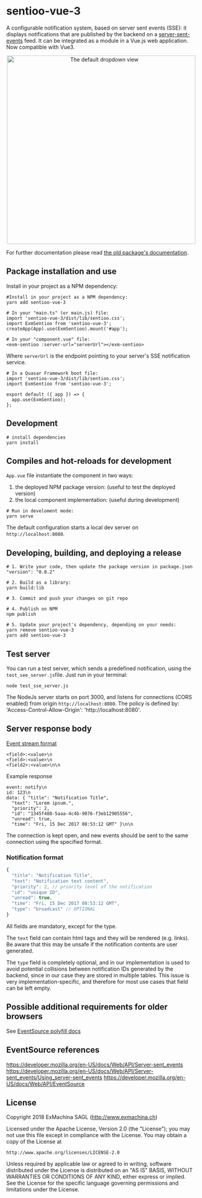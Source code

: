 # sentioo-vue-3
A configurable notification system, based on server sent events (SSE): it displays notifications that are published by the backend on a [server-sent-events](https://developer.mozilla.org/en-US/docs/Web/API/Server-sent_events) feed.
It can be integrated as a module in a Vue.js web application.
Now compatible with Vue3.

<p align="center">
  <img src="https://raw.githubusercontent.com/ExMachinaSAGL/sentioo/master/dropdown.png" alt="The default dropdown view" width="500px"/>
</p>

For further documentation please read [the old package's documentation](https://github.com/ExMachinaSAGL/sentioo).

## Package installation and use
Install in your project as a NPM dependency:
```
#Install in your project as a NPM dependency:
yarn add sentioo-vue-3
``` 

```
# In your "main.ts" (or main.js) file:
import 'sentioo-vue-3/dist/lib/sentioo.css';
import ExmSentioo from 'sentioo-vue-3';
createApp(App).use(ExmSentioo).mount('#app');

# In your "component.vue" file:
<exm-sentioo :server-url="serverUrl"></exm-sentioo>
```

Where ```serverUrl``` is the endpoint pointing to your server's SSE notification service.

```
# In a Quasar Framework boot file:
import 'sentioo-vue-3/dist/lib/sentioo.css';
import ExmSentioo from 'sentioo-vue-3';

export default ({ app }) => {
  app.use(ExmSentioo);
};
```

## Development
```
# install dependencies
yarn install
```

## Compiles and hot-reloads for development
```App.vue``` file instantiate the component in two ways:
1. the deployed NPM package version: <exm-sentioo /> (useful to test the deployed version)
2. the local component implementation: <test-sentioo /> (useful during development)

```
# Run in develoment mode:
yarn serve
```
The default configuration starts a local dev server on ```http://localhost:8080```.

## Developing, building, and deploying a release
```
# 1. Write your code, then update the package version in package.json
"version": "0.8.2"

# 2. Build as a library:
yarn build:lib

# 3. Commit and push your changes on git repo

# 4. Publish on NPM
npm publish

# 5. Update your project's dependency, depending on your needs:
yarn remove sentioo-vue-3
yarn add sentioo-vue-3
```

## Test server
You can run a test server, which sends a predefined notification, using the ```test_see_server.js```file.
Just run in your terminal:
```
node test_sse_server.js
```

The NodeJs server starts on port 3000, and listens for connections (CORS enabled) from origin ```http://localhost:8080```.
The policy is defined by: 'Access-Control-Allow-Origin': 'http://localhost:8080'.

## Server response body
[Event stream format](https://developer.mozilla.org/en-US/docs/Web/API/Server-sent_events/Using_server-sent_events#Event_stream_format)
```
<field>:<value>\n
<field>:<value>\n
<field2>:<value>\n\n
```

Example response
```
event: notify\n
id: 123\n
data: { "title": "Notification Title",
  "text": "Lorem ipsum.",
  "priority": 2,
  "id": "1345f488-5aaa-4c4b-9076-f3eb12905556",
  "unread": true,
  "time": "Fri, 15 Dec 2017 08:53:12 GMT" }\n\n
```

The connection is kept open, and new events should be sent
to the same connection using the specified format.

### Notification format
```js
{
  "title": "Notification Title",
  "text": "Notification text content",
  "priority": 2, // priority level of the notification
  "id": "unique ID",
  "unread": true,
  "time": "Fri, 15 Dec 2017 08:53:12 GMT",
  "type": "broadcast" // OPTIONAL
}
```
All fields are mandatory, except for the type.

The `text` field can contain html tags and they will be rendered (e.g. links). Be aware that this may be unsafe if the notification contents are user generated.

The `type` field is completely optional, and in our implementation is used to avoid potential collisions between notification IDs generated by the backend, since in our case they are stored in multiple tables. This issue is very implementation-specific, and therefore for most use cases that field can be left empty.

## Possible additional requirements for older browsers
See [EventSource polyfill docs](https://github.com/Yaffle/EventSource#server-side-requirements)

## EventSource references
https://developer.mozilla.org/en-US/docs/Web/API/Server-sent_events
https://developer.mozilla.org/en-US/docs/Web/API/Server-sent_events/Using_server-sent_events
https://developer.mozilla.org/en-US/docs/Web/API/EventSource

## License
Copyright 2018 ExMachina SAGL (http://www.exmachina.ch)

Licensed under the Apache License, Version 2.0 (the "License");
you may not use this file except in compliance with the License.
You may obtain a copy of the License at

    http://www.apache.org/licenses/LICENSE-2.0

Unless required by applicable law or agreed to in writing, software
distributed under the License is distributed on an "AS IS" BASIS,
WITHOUT WARRANTIES OR CONDITIONS OF ANY KIND, either express or implied.
See the License for the specific language governing permissions and
limitations under the License.